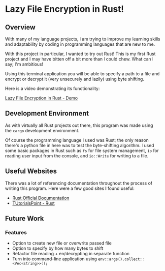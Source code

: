 # Lazy File Encryption in Rust!

## Overview

With many of my language projects, I am trying to improve my learning skills and
adaptability by coding in programming languages that are new to me.

With this project in particular, I wanted to try out Rust! This is my first Rust
project and I may have bitten off a bit more than I could chew. What can I say; I'm ambitious!

Using this terminal application you will be able to specify a path to a file and encrypt or
decrypt it (very unsecurely and lazily) using byte shifting.

Here is a video demonstrating its functionality:

[Lazy File Encryption in Rust - Demo](https://youtu.be/qgMK2szVrjY)

## Development Environment

As with virtually all Rust projects out there, this program was made using the `cargo`
development environment.

Of course the programming language I used was Rust; the only reason there's a python file in here
was to test the byte-shifting algorithm. I used some basic packages in Rust such as `fs` for file
system management, `io` for reading user input from the console, and `io::Write` for writing to a
file.

## Useful Websites

There was a lot of referencing documentation throughout the process of writing this program. Here
were a few good sites I found useful:

- [Rust Official Documentation](https://doc.rust-lang.org/std/index.html)
- [TUtorialsPoint - Rust](https://www.tutorialspoint.com/rust/index.htm)

## Future Work

### Features

- Option to create new file or overwrite passed file
- Option to specify by how many bytes to shift
- Refactor file reading + en/decrypting in separate function
- Turn into command-line application using `env::args().collect::<Vec<string>>();`
